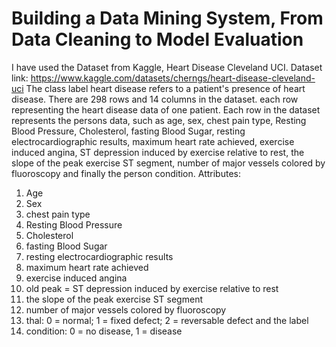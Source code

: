 # Building a Data Mining System, From Data Cleaning to Model Evaluation
I have used the Dataset from Kaggle, Heart Disease Cleveland UCI.
Dataset link: https://www.kaggle.com/datasets/cherngs/heart-disease-cleveland-uci
The class label heart disease refers to a patient's presence of heart disease. There are 298 rows and 14 columns in the dataset. each row representing the heart disease data of one patient.
Each row in the dataset represents the persons data, such as age, sex, chest pain type, Resting Blood Pressure, Cholesterol, fasting Blood Sugar, resting electrocardiographic results, maximum heart rate achieved, exercise induced angina, ST depression induced by exercise relative to rest, the slope of the peak exercise ST segment, number of major vessels colored by fluoroscopy and finally the person condition.
Attributes:
1.	Age
2.	Sex
3.	chest pain type
4.	Resting Blood Pressure
5.	Cholesterol
6.	fasting Blood Sugar
7.	resting electrocardiographic results
8.	maximum heart rate achieved
9.	exercise induced angina
10.	old peak = ST depression induced by exercise relative to rest
11.	the slope of the peak exercise ST segment
12.	number of major vessels colored by fluoroscopy
13.	thal: 0 = normal; 1 = fixed defect; 2 = reversable defect and the label
14.	condition: 0 = no disease, 1 = disease
